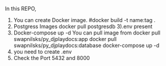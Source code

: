  In this REPO, 
 1) You can create Docker image. #docker build -t name:tag .
 2) Postgress Images docker pull postgresdb
 3).env present 
 4) Docker-compose up -d
 You can pull image from 
 docker pull swapnilsks/py_djplaydocs:app
 docker pull swapnilsks/py_djplaydocs:database
 docker-compose up -d 
 5) you need to create .env 
 6) Check the Port 5432 and 8000

